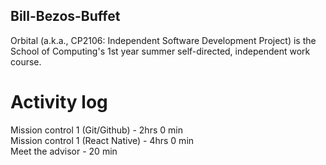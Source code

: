 ## Bill-Bezos-Buffet

Orbital (a.k.a., CP2106: Independent Software Development Project) is the School of Computing's 1st year summer self-directed, independent work course.

# Activity log
Mission control 1 (Git/Github) - 2hrs 0 min <br />
Mission control 1 (React Native) - 4hrs 0 min <br />
Meet the advisor - 20 min <br />
